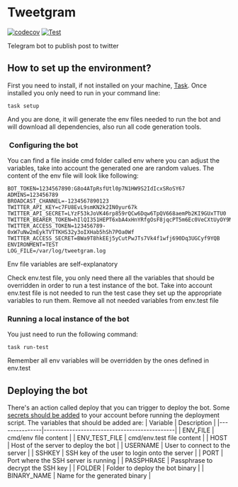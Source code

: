 # Tweetgram

[![codecov](https://codecov.io/gh/javiyt/tweetgram/branch/main/graph/badge.svg?token=Q15YVM2SMC)](https://codecov.io/gh/javiyt/tweetgram)
[![Test](https://github.com/javiyt/tweetgram/actions/workflows/ci.yml/badge.svg)](https://github.com/javiyt/tweetgram/actions/workflows/ci.yml)

Telegram bot to publish post to twitter

## How to set up the environment?

First you need to install, if not installed on your machine, [Task](https://taskfile.dev/#/). Once installed you only
need to run in your command line:

```
task setup
```

And you are done, it will generate the env files needed to run the bot and will download all dependencies, also run all
code generation tools.

###  Configuring the bot

You can find a file inside cmd folder called env where you can adjust the variables, take into account the generated one
are random values. The content of the env file will look like following:

```
BOT_TOKEN=1234567890:G8o4ATpRsfUtl0p7N1HW9S2IdIcxSRoSY67
ADMINS=123456789
BROADCAST_CHANNEL=-1234567890123
TWITTER_API_KEY=c7FU8EvL9smKN2k2IN0yur67k
TWITTER_API_SECRET=LYzF53kJoVK46rp859rQCw6Dqw6TpQV668aemPb2KI9GUxTTU0
TWITTER_BEARER_TOKEN=hIlQI351HEPT6xbA4xHnYRfgOsF8jqcPT5m6Ec0VeCXtUyOY9Mzy6uFYevH%4ys86GL3KfO1ZRBwichZOlGDYyZ52Ht2BXh2WgUFvywJKbRq9lMH
TWITTER_ACCESS_TOKEN=123456789-0xW7uNw2mEykTVTTKHS32y3oIXHab5hSh7POa0Wf
TWITTER_ACCESS_SECRET=BWa9T8hkEEj5yCutPwJTs7Vk4f1wfj690Dq3UGCyf9YQB
ENVIRONMENT=TEST
LOG_FILE=/var/log/tweetgram.log
```
Env file variables are self-explanatory

Check env.test file, you only need there all the variables that should be overridden in order to run a test instance of
the bot. Take into account env.test file is not needed to run the test case they set up the appropriate variables to run
them. Remove all not needed variables from env.test file

### Running a local instance of the bot

You just need to run the following command:

```
task run-test
```

Remember all env variables will be overridden by the ones defined in env.test

## Deploying the bot
There's an action called deploy that you can trigger to deploy the bot. Some [secrets should be added](https://docs.github.com/en/actions/security-guides/encrypted-secrets) to your account before running the deployment script. The variables that should be added are:
| Variable      | Description                                  |
|---------------|----------------------------------------------|
| ENV_FILE      | cmd/env file content                         |
| ENV_TEST_FILE | cmd/env.test file content                    |
| HOST          | Host of the server to deploy the bot         |
| USERNAME      | User to connect to the server                |
| SSHKEY        | SSH key of the user to login onto the server |
| PORT          | Port where the SSH server is running         |
| PASSPHRASE    | Passphrase to decrypt the SSH key            |
| FOLDER        | Folder to deploy the bot binary              |
| BINARY_NAME   | Name for the generated binary                |